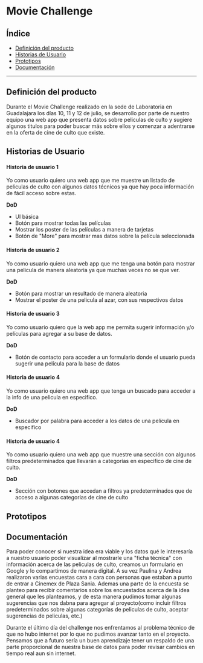 # Movie Challenge

## Índice

- [Definición del producto](#definición-del-producto)
- [Historias de Usuario](#historias-de-usuario)
- [Prototipos](#prototipos)
- [Documentación](#documentación)

---

## Definición del producto

Durante el Movie Challenge realizado en la sede de Laboratoria en Guadalajara
los días 10, 11 y 12 de julio, se desarrollo por parte de nuestro equipo una web app
que presenta datos sobre peliculas de culto y sugiere algunos titulos para poder
buscar más sobre ellos y comenzar a adentrarse en la oferta de cine de culto que existe.


## Historias de Usuario
#### Historia de usuario 1
Yo como usuario quiero una web app que me muestre un listado de peliculas de
culto con algunos datos técnicos ya que hay poca información de fácil acceso sobre estas.

**DoD**
- UI básica
- Botón para mostrar todas las películas
- Mostrar los poster de las películas a manera de tarjetas
- Botón de "More" para mostrar mas datos sobre la película seleccionada

#### Historia de usuario 2
Yo como usuario quiero una web app que me tenga una botón para mostrar una pelicula de manera aleatoria ya que muchas veces no se que ver.

**DoD**
- Botón para mostrar un resultado de manera aleatoria
- Mostrar el poster de una pelicula al azar, con sus respectivos datos

#### Historia de usuario 3
Yo como usuario quiero que la web app me permita sugerir información y/o películas para agregar a su base de datos.

**DoD**
- Botón de contacto para acceder a un formulario donde el usuario pueda sugerir
una película para la base de datos

#### Historia de usuario 4
Yo como usuario quiero una web app que tenga un buscado para acceder a la info de una pelicula en especifico.

**DoD**
- Buscador por palabra para acceder a los datos de una película en especifico

#### Historia de usuario 4
Yo como usuario quiero una web app que muestre una sección con algunos filtros predeterminados que  llevarán a categorías en especifico de cine de culto.

**DoD**
- Sección con botones que accedan a filtros ya predeterminados que de acceso
a algunas categorias de cine de culto


## Prototipos



## Documentación

Para poder conocer si nuestra idea era viable y los datos qué le interesaría a
nuestro usuario poder visualizar al mostrarle una "ficha técnica" con información acerca de las peliculas de culto, creamos un formulario en Google y lo compartimos de manera digital. A su vez Paulina y Andrea realizaron varias encuestas cara a cara con personas que estaban a punto de
entrar a Cinemex de Plaza Sania. Ademas una parte de la encuesta se planteo para recibir comentarios sobre los encuestados acerca de la idea general que les planteamos, y de esta manera
pudimos tomar algunas sugerencias que nos dabna para agregar al proyecto(como incluir filtros
  predeterminados sobre algunas categorías de peliculas de culto, aceptar sugerencias de peliculas, etc.)

Durante el último día del challenge nos enfrentamos al problema técnico de que no hubo
internet por lo que no pudimos avanzar tanto en el proyecto. Pensamos que a futuro sería un buen
aprendizaje tener un respaldo de una parte proporcional de nuestra base de datos para poder revisar
cambios en tiempo real aun sin internet.
